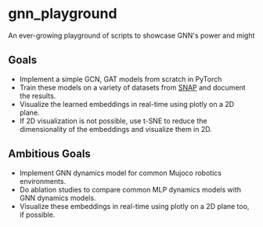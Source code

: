 # gnn_playground
An ever-growing playground of scripts to showcase GNN's power and might

## Goals
- Implement a simple GCN, GAT models from scratch in PyTorch
- Train these models on a variety of datasets from [SNAP](https://snap.stanford.edu/data/index.html) and document the results.
- Visualize the learned embeddings in real-time using plotly on a 2D plane. 
- If 2D visualization is not possible, use t-SNE to reduce the dimensionality of the embeddings and visualize them in 2D.

## Ambitious Goals
- Implement GNN dynamics model for common Mujoco robotics environments.
- Do ablation studies to compare common MLP dynamics models with GNN dynamics models.
- Visualize these embeddings in real-time using plotly on a 2D plane too, if possible.
